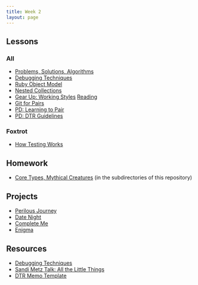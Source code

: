 ```yaml
---
title: Week 2
layout: page
---
```


## Lessons

### All

* [Problems, Solutions, Algorithms](../lessons/problems_solutions_algorithms)
* [Debugging Techniques](../lessons/debugging_techniques)
* [Ruby Object Model](../lessons/ruby_object_model)
* [Nested Collections](../lessons/nested_collections)
* [Gear Up: Working Styles](https://github.com/turingschool/gear-up/blob/master/m1_citizenship/session_3_intro_extro_ambivert_styles.markdown) [Reading](https://www.fastcompany.com/3016031/are-you-an-introvert-or-an-extrovert-and-what-it-means-for-your-career)
* [Git for Pairs](../lessons/git_for_pairs)
* [PD: Learning to Pair](../../career_development_curriculum/module_one/learning_to_pair)
* [PD: DTR Guidelines](../../career_development_curriculum/module_one/dtr_guidelines_memo)

<!-- * [Optional Review: Working with Objects](../lessons/working_with_objects) -->

### Foxtrot
* [How Testing Works](../lessons/how_testing_works)


## Homework

* [Core Types, Mythical Creatures](https://github.com/turingschool/ruby-exercises/) (in the subdirectories of this repository)


## Projects

* [Perilous Journey](../projects/perilous_journey)
* [Date Night](../projects/date_night)
* [Complete Me](../projects/complete_me)
* [Enigma](../projects/enigma)


## Resources

* [Debugging Techniques](../slides/debugging)
* [Sandi Metz Talk: All the Little Things](https://www.youtube.com/watch?v=8bZh5LMaSmE)
* [DTR Memo Template](https://docs.google.com/document/d/1zMtgWhODQuP3KBNhrg6PtmPUkw0DIskqgggeyEzYZi4/edit)
